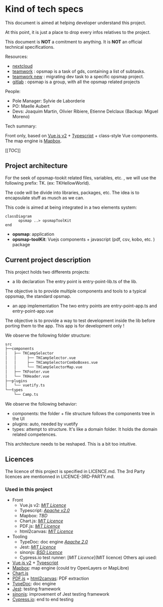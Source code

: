# Kind of tech specs

This document is aimed at helping developer understand this project.

At this point, it is just a place to drop every infos relatives to the project.

This document is **NOT** a comitment to anything. It is **NOT** an official technical specifications.

Resources:

- [nextcloud](https://cloud.cartong.org/s/zgsDFfpjTNHseZS)
- [teamwork](https://cartong.teamwork.com/#/projects/233096/overview/summary) : opsmap is a task of gds, containing a list of subtasks.
- [teamwork new](https://cartong.teamwork.com/#/projects/500913/tasks) : migrating dev task to a specific opsmap project.
- [gitlab](https://gitlab.cartong.org/HCR/opsmap) : opsmap is a group, with all the opsmap related projects

People:

- Pole Manager: Sylvie de Laborderie
- PO: Maelle Aubert
- Devs: Joaquim Martin, Olivier Ribiere, Etienne Delclaux (Backup: Miguel Moreno)

Tech summary:

Front only, based on [Vue.js v2](https://vuejs.org) + [Typescript](https://www.typescriptlang.org) + class-style Vue components.
The map engine is [Mapbox](https://www.mapbox.com).

[[_TOC_]]

## Project architecture

For the seek of opsmap-tookit related files, variables, etc. , we will use the following prefix: TK. (ex: TKHellowWorld).

The code will be divide into libraries, packages, etc. The idea is to encapsulate stuff as musch as we can.

This code is aimed at being integrated in a two elements system:

```mermaid
classDiagram
      opsmap ..> opsmapToolKit
end
```

- **opsmap**: application
- **opsmap-toolKit**: Vuejs components + javascript (pdf, csv, kobo, etc. ) package

## Current project description

This project holds two differents projects:

- a lib declaration
The entry point is entry-point-lib.ts of the lib.

The objective is to provide multiple components and tools to a typical oppsmap, the standard opsmap.

- an app implementation
The two entry points are entry-point-app.ts and entry-point-app.vue

The objective is to provide a way to test development inside the lib before porting them to the app. This app is for development only !

We observe the following folder structure:

```bash
src
├──components
│   ├── TKCampSelector
│   │     ├── TKCampSelector.vue
│   │     ├── TKCampSelectorComboBoxes.vue
│   │     └── TKCampSelectorMap.vue
│   ├── TKFooter.vue
│   └── TKHeader.vue
├──plugins
│   └── vuetify.ts
└──types
    └── Camp.ts

```

We observe the following behavior:

- components: the folder + file structure follows the components tree in the UI
- plugins: auto, needed by vuetify
- types: attempt to structure. It's like a domain folder. It holds the domain related competences.

This architecture needs to be reshaped. This is a bit too intuitive.

## Licences

The licence of this project is specified in LICENCE.md.
The 3rd Party licences are mentionned in LICENCE-3RD-PARTY.md.

### Used in this project

- Front
  - Vue.js v2: [_MIT Licence_](https://vuejs.org)
  - Typescript: [_Apache v2.0_](https://github.com/microsoft/TypeScript/blob/master/LICENSE.txt)
  - Mapbox: _TBD_
  - Chart.js: [_MIT Licence_](https://www.chartjs.org/docs/latest/notes/license.html)
  - PDF.js: [_MIT Licence_](https://github.com/mozilla/pdf.js/blob/master/LICENSE)
  - html2canvas: [_MIT Licence_](https://github.com/niklasvh/html2canvas/blob/master/LICENSE)
- Tooling
  - TypeDoc: doc engine [_Apache 2.0_](https://github.com/TypeStrong/typedoc/blob/master/LICENSE)
  - Jest: [_MIT Licence_](https://pypi.org/project/sphinx-js/)
  - sinonjs: [_BSD Licence_](https://github.com/sinonjs/sinon/blob/master/LICENSE)
  - Cypress.io test runner: [_MIT Licence_](MIT licence)
Others api used:
- [Vue.js v2](https://vuejs.org) + [Typescript](https://www.typescriptlang.org)
- [Mapbox](https://www.mapbox.com): map engine (could try OpenLayers or MapLibre)
- [Chart.js](https://www.chartjs.org)
- [PDF.js](https://mozilla.github.io/pdf.js/) + [html2canvas](https://html2canvas.hertzen.com): PDF extraction
- [TypeDoc](https://typedoc.org/): doc engine
- [Jest](https://jestjs.io): testing framework
- [sinonjs](https://sinonjs.org): improvement of Jest testing framework
- [Cypress.io](https://www.cypress.io): end to end testing

